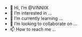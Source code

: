 - 👋 Hi, I’m @VINNIIX
- 👀 I’m interested in ...
- 🌱 I’m currently learning ...
- 💞️ I’m looking to collaborate on ...
- 📫 How to reach me ...

<!---
VINNIIX/VINNIIX is a ✨ special ✨ repository because its `README.md` (this file) appears on your GitHub profile.
You can click the Preview link to take a look at your changes.
--->
